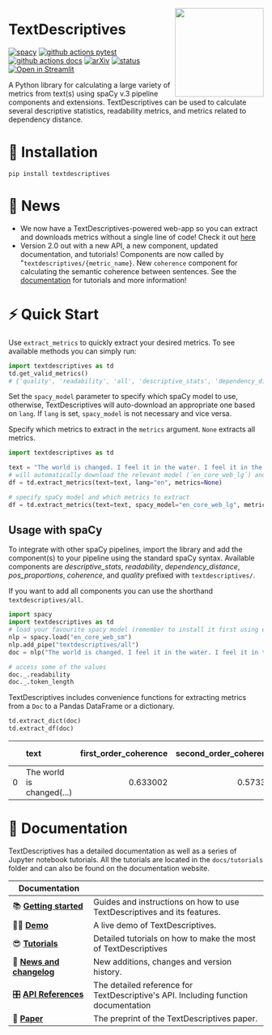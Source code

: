 
<a href="https://github.com/HLasse/TextDescriptives"><img src="https://github.com/HLasse/TextDescriptives/raw/main/docs/_static/icon.png" width="175" height="175" align="right" /></a>


# TextDescriptives

[![spacy](https://img.shields.io/badge/built%20with-spaCy-09a3d5.svg)](https://spacy.io)
[![github actions pytest](https://github.com/hlasse/textdescriptives/actions/workflows/tests.yml/badge.svg)](https://github.com/hlasse/textdescriptives/actions)
[![github actions docs](https://github.com/hlasse/textdescriptives/actions/workflows/documentation.yml/badge.svg)](https://hlasse.github.io/TextDescriptives/)
[![arXiv](https://img.shields.io/badge/arXiv-2301.02057-b31b1b.svg)](https://arxiv.org/abs/2301.02057)
[![status](https://joss.theoj.org/papers/06447337ee61969b5a64de484199df24/status.svg)](https://joss.theoj.org/papers/06447337ee61969b5a64de484199df24)
[![Open in Streamlit](https://static.streamlit.io/badges/streamlit_badge_black_white.svg)](https://huggingface.co/spaces/HLasse/textdescriptives)

A Python library for calculating a large variety of metrics from text(s) using spaCy v.3 pipeline components and extensions. TextDescriptives can be used to calculate several descriptive statistics, readability metrics, and metrics related to dependency distance. 

# 🔧 Installation
`pip install textdescriptives`

# 📰 News

* We now have a TextDescriptives-powered web-app so you can extract and downloads metrics without a single line of code! Check it out [here](https://huggingface.co/spaces/HLasse/textdescriptives)
* Version 2.0 out with a new API, a new component, updated documentation, and tutorials! Components are now called by "`textdescriptives/{metric_name}`. New `coherence` component for calculating the semantic coherence between sentences. See the [documentation](https://github.com/HLasse/TextDescriptives) for tutorials and more information!  



# ⚡ Quick Start

Use `extract_metrics` to quickly extract your desired metrics. To see available methods you can simply run:
```python
import textdescriptives as td
td.get_valid_metrics()
# {'quality', 'readability', 'all', 'descriptive_stats', 'dependency_distance', 'pos_proportions', 'information_theory', 'coherence'}
```

Set the `spacy_model` parameter to specify which spaCy model to use, otherwise, TextDescriptives will auto-download an appropriate one based on `lang`. If `lang` is set, `spacy_model` is not necessary and vice versa.

Specify which metrics to extract in the `metrics` argument. `None` extracts all metrics. 

```py
import textdescriptives as td

text = "The world is changed. I feel it in the water. I feel it in the earth. I smell it in the air. Much that once was is lost, for none now live who remember it."
# will automatically download the relevant model (´en_core_web_lg´) and extract all metrics
df = td.extract_metrics(text=text, lang="en", metrics=None)

# specify spaCy model and which metrics to extract
df = td.extract_metrics(text=text, spacy_model="en_core_web_lg", metrics=["readability", "coherence"])
```


## Usage with spaCy

To integrate with other spaCy pipelines, import the library and add the component(s) to your pipeline using the standard spaCy syntax. Available components are *descriptive_stats*, *readability*, *dependency_distance*, *pos_proportions*, *coherence*, and *quality* prefixed with `textdescriptives/`. 

If you want to add all components you can use the shorthand `textdescriptives/all`.

```py
import spacy
import textdescriptives as td
# load your favourite spacy model (remember to install it first using e.g. `python -m spacy download en_core_web_sm`)
nlp = spacy.load("en_core_web_sm")
nlp.add_pipe("textdescriptives/all") 
doc = nlp("The world is changed. I feel it in the water. I feel it in the earth. I smell it in the air. Much that once was is lost, for none now live who remember it.")

# access some of the values
doc._.readability
doc._.token_length
```

TextDescriptives includes convenience functions for extracting metrics from a `Doc` to a Pandas DataFrame or a dictionary.

```py
td.extract_dict(doc)
td.extract_df(doc)
```
|      | text                      | first_order_coherence | second_order_coherence | pos_prop_DET | pos_prop_NOUN | pos_prop_AUX | pos_prop_VERB | pos_prop_PUNCT | pos_prop_PRON | pos_prop_ADP | pos_prop_ADV | pos_prop_SCONJ | flesch_reading_ease | flesch_kincaid_grade |    smog | gunning_fog | automated_readability_index | coleman_liau_index |     lix |  rix | n_stop_words | alpha_ratio | mean_word_length | doc_length | proportion_ellipsis | proportion_bullet_points | duplicate_line_chr_fraction | duplicate_paragraph_chr_fraction | duplicate_5-gram_chr_fraction | duplicate_6-gram_chr_fraction | duplicate_7-gram_chr_fraction | duplicate_8-gram_chr_fraction | duplicate_9-gram_chr_fraction | duplicate_10-gram_chr_fraction | top_2-gram_chr_fraction | top_3-gram_chr_fraction | top_4-gram_chr_fraction | symbol_#_to_word_ratio | contains_lorem ipsum | passed_quality_check | dependency_distance_mean | dependency_distance_std | prop_adjacent_dependency_relation_mean | prop_adjacent_dependency_relation_std | token_length_mean | token_length_median | token_length_std | sentence_length_mean | sentence_length_median | sentence_length_std | syllables_per_token_mean | syllables_per_token_median | syllables_per_token_std | n_tokens | n_unique_tokens | proportion_unique_tokens | n_characters | n_sentences |
| ---: | :------------------------ | --------------------: | ---------------------: | -----------: | ------------: | -----------: | ------------: | -------------: | ------------: | -----------: | -----------: | -------------: | ------------------: | -------------------: | ------: | ----------: | --------------------------: | -----------------: | ------: | ---: | -----------: | ----------: | ---------------: | ---------: | ------------------: | -----------------------: | --------------------------: | -------------------------------: | ----------------------------: | ----------------------------: | ----------------------------: | ----------------------------: | ----------------------------: | -----------------------------: | ----------------------: | ----------------------: | ----------------------: | ---------------------: | :------------------- | :------------------- | -----------------------: | ----------------------: | -------------------------------------: | ------------------------------------: | ----------------: | ------------------: | ---------------: | -------------------: | ---------------------: | ------------------: | -----------------------: | -------------------------: | ----------------------: | -------: | --------------: | -----------------------: | -----------: | ----------: |
|    0 | The world is changed(...) |              0.633002 |               0.573323 |     0.097561 |      0.121951 |    0.0731707 |      0.170732 |       0.146341 |      0.195122 |    0.0731707 |    0.0731707 |      0.0487805 |             107.879 |           -0.0485714 | 5.68392 |     3.94286 |                    -2.45429 |          -0.708571 | 12.7143 |  0.4 |           24 |    0.853659 |          2.95122 |         41 |                   0 |                        0 |                           0 |                                0 |                      0.232258 |                      0.232258 |                             0 |                             0 |                             0 |                              0 |               0.0580645 |                0.174194 |                       0 |                      0 | False                | False                |                  1.77524 |                0.553188 |                               0.457143 |                             0.0722806 |           3.28571 |                   3 |          1.54127 |                    7 |                      6 |             3.09839 |                  1.08571 |                          1 |                0.368117 |       35 |              23 |                 0.657143 |          121 |           5 |



# 📖 Documentation

TextDescriptives has a detailed documentation as well as a series of Jupyter notebook tutorials.
All the tutorials are located in the `docs/tutorials` folder and can also be found on the documentation website.


| Documentation              |                                                                                    |
| -------------------------- | ---------------------------------------------------------------------------------- |
| 📚 **[Getting started]**    | Guides and instructions on how to use TextDescriptives and its features.           |
| 👩‍💻 **[Demo]**               | A live demo of TextDescriptives.                                                   |
| 😎 **[Tutorials]**          | Detailed tutorials on how to make the most of TextDescriptives                     |
| 📰 **[News and changelog]** | New additions, changes and version history.                                        |
| 🎛 **[API References]**     | The detailed reference for TextDescriptive's API. Including function documentation |
| 📄 **[Paper]**              | The preprint of the TextDescriptives paper.                                        |

[Paper]: https://arxiv.org/abs/2301.02057
[Tutorials]: https://hlasse.github.io/TextDescriptives/tutorial.html
[Getting started]: https://hlasse.github.io/TextDescriptives/usingthepackage.html
[API References]: https://hlasse.github.io/TextDescriptives/index.html
[News and changelog]: https://hlasse.github.io/TextDescriptives/news.html
[Demo]: https://huggingface.co/spaces/HLasse/textdescriptives
